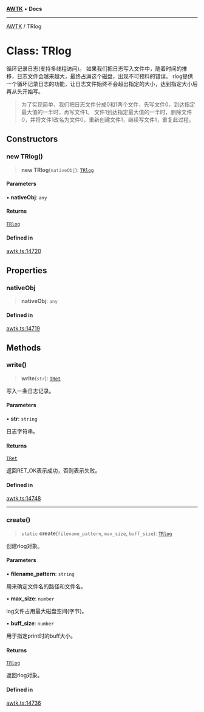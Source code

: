 [**AWTK**](../README.md) • **Docs**

***

[AWTK](../globals.md) / TRlog

# Class: TRlog

循环记录日志(支持多线程访问)。
如果我们把日志写入文件中，随着时间的推移，日志文件会越来越大，最终占满这个磁盘，出现不可预料的错误。
rlog提供一个循环记录日志的功能，让日志文件始终不会超出指定的大小，达到指定大小后再从头开始写。

> 为了实现简单，我们把日志文件分成0和1两个文件，先写文件0，到达指定最大值的一半时，再写文件1。
> 文件1到达指定最大值的一半时，删除文件0，并将文件1改名为文件0，重新创建文件1，继续写文件1，重复此过程。

## Constructors

### new TRlog()

> **new TRlog**(`nativeObj`): [`TRlog`](TRlog.md)

#### Parameters

• **nativeObj**: `any`

#### Returns

[`TRlog`](TRlog.md)

#### Defined in

[awtk.ts:14720](https://github.com/zlgopen/awtk-binding/blob/a193834fdb1c1ee98bdcf84db4b6e5fd059e1d7c/tools/code_gen/js/output/awtk.ts#L14720)

## Properties

### nativeObj

> **nativeObj**: `any`

#### Defined in

[awtk.ts:14719](https://github.com/zlgopen/awtk-binding/blob/a193834fdb1c1ee98bdcf84db4b6e5fd059e1d7c/tools/code_gen/js/output/awtk.ts#L14719)

## Methods

### write()

> **write**(`str`): [`TRet`](../enumerations/TRet.md)

写入一条日志记录。

#### Parameters

• **str**: `string`

日志字符串。

#### Returns

[`TRet`](../enumerations/TRet.md)

返回RET_OK表示成功，否则表示失败。

#### Defined in

[awtk.ts:14748](https://github.com/zlgopen/awtk-binding/blob/a193834fdb1c1ee98bdcf84db4b6e5fd059e1d7c/tools/code_gen/js/output/awtk.ts#L14748)

***

### create()

> `static` **create**(`filename_pattern`, `max_size`, `buff_size`): [`TRlog`](TRlog.md)

创建rlog对象。

#### Parameters

• **filename\_pattern**: `string`

用来确定文件名的路径和文件名。

• **max\_size**: `number`

log文件占用最大磁盘空间(字节)。

• **buff\_size**: `number`

用于指定print时的buff大小。

#### Returns

[`TRlog`](TRlog.md)

返回rlog对象。

#### Defined in

[awtk.ts:14736](https://github.com/zlgopen/awtk-binding/blob/a193834fdb1c1ee98bdcf84db4b6e5fd059e1d7c/tools/code_gen/js/output/awtk.ts#L14736)

